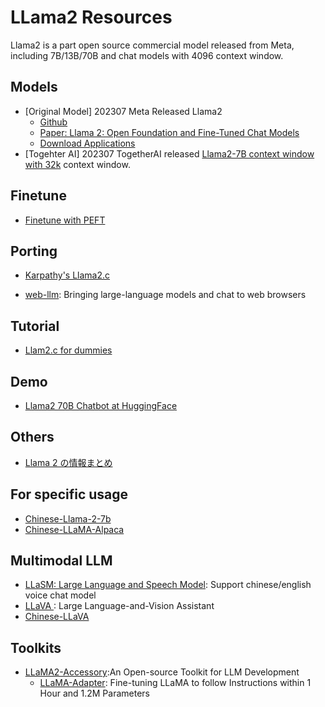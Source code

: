 # LLama2 Resources

Llama2 is a part open source commercial model released from Meta, including 7B/13B/70B and chat models with 4096 context window.

## Models
- [Original Model] 202307 Meta Released Llama2
    - [Github](https://github.com/facebookresearch/llama/blob/main/MODEL_CARD.md)
    - [Paper: Llama 2: Open Foundation and Fine-Tuned Chat Models](https://ai.meta.com/research/publications/llama-2-open-foundation-and-fine-tuned-chat-models/)
    - [Download Applications](https://ai.meta.com/resources/models-and-libraries/llama-downloads/)
- [Togehter AI] 202307 TogetherAI released [Llama2-7B context window with 32k](https://huggingface.co/togethercomputer/LLaMA-2-7B-32K) context window.

## Finetune
- [Finetune with PEFT](https://huggingface.co/blog/llama2?fbclid=IwAR2G3jtbsUMZCTNsYTuxKDJCC_S6SuyFBk8hs0y23TI2ndPHVZ33ZWNHfSc)

## Porting
- [Karpathy's Llama2.c](https://github.com/karpathy/llama2.c)

- [web-llm](https://github.com/mlc-ai/web-llm): Bringing large-language models and chat to web browsers

## Tutorial
- [Llam2.c for dummies](https://github.com/RahulSChand/llama2.c-for-dummies)

## Demo
- [Llama2 70B Chatbot at HuggingFace](https://huggingface.co/spaces/ysharma/Explore_llamav2_with_TGI)


## Others
- [Llama 2 の情報まとめ](https://note.com/npaka/n/ncc6c32fcfd38)

## For specific usage
- [Chinese-Llama-2-7b](https://github.com/LinkSoul-AI/Chinese-Llama-2-7b)
- [Chinese-LLaMA-Alpaca](https://github.com/ymcui/Chinese-LLaMA-Alpaca)

## Multimodal LLM
- [LLaSM: Large Language and Speech Model](https://github.com/LinkSoul-AI/LLaSM): Support chinese/english voice chat model
- [LLaVA ](https://github.com/haotian-liu/LLaVA): Large Language-and-Vision Assistant 
- [Chinese-LLaVA](https://github.com/LinkSoul-AI/Chinese-LLaVA)

## Toolkits
- [LLaMA2-Accessory](https://github.com/Alpha-VLLM/LLaMA2-Accessory):An Open-source Toolkit for LLM Development 
    - [LLaMA-Adapter](https://github.com/OpenGVLab/LLaMA-Adapter): Fine-tuning LLaMA to follow Instructions within 1 Hour and 1.2M Parameters 